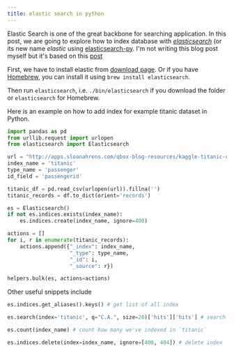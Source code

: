 ```yaml
---
title: elastic search in python
---
```


Elastic Search is one of the great backbone for searching application.
In this post, we are going to explore how to index database with [*elasticsearch*](https://www.elastic.co/)
(or its new name *elastic*
using [elasticsearch-py](https://github.com/elastic/elasticsearch-py).
I'm not writing this blog post myself but it's based on this [post](https://qbox.io/blog/building-an-elasticsearch-index-with-python)

First, we have to install elastic from [download page](https://www.elastic.co/downloads/elasticsearch).
Or if you have [Homebrew](http://brew.sh/), you can install it using `brew install elasticsearch`.

Then run `elasticsearch`, i.e. `./bin/elasticsearch` if you download the folder or
`elasticsearch` for Homebrew.

Here is an example on how to add index for example titanic dataset in Python.

```python
import pandas as pd
from urllib.request import urlopen
from elasticsearch import Elasticsearch

url = "http://apps.sloanahrens.com/qbox-blog-resources/kaggle-titanic-data/test.csv"
index_name = 'titanic'
type_name = 'passenger'
id_field = 'passengerid'

titanic_df = pd.read_csv(urlopen(url)).fillna('')
titanic_records = df.to_dict(orient='records')

es = Elasticsearch()
if not es.indices.exists(index_name):
    es.indices.create(index_name, ignore=400)

actions = []
for i, r in enumerate(titanic_records):
    actions.append({"_index": index_name,
                    "_type": type_name,
                    "_id": i,
                    "_source": r})

helpers.bulk(es, actions=actions)
```

Other useful snippets include

```python
es.indices.get_aliases().keys() # get list of all index
```

```python
es.search(index='titanic', q="C.A.", size=20)['hits']['hits'] # search C.A. from `titanic` index for 20 results
```

```python
es.count(index_name) # count how many we've indexed in `titanic`
```

```python
es.indices.delete(index=index_name, ignore=[400, 404]) # delete index
```
